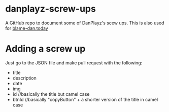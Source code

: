 # danplayz-screw-ups
A GitHub repo to document some of DanPlayz's scew ups. This is also used for [blame-dan.today](https://blame-dan.today)

# Adding a screw up
Just go to the JSON file and make pull request with the following:
- title
- description
- date
- img
- id //basically the title but camel case
- btnId //basically "copyButton" + a shorter version of the title in camel case
